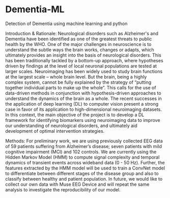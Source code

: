 # Dementia-ML
Detection of Dementia using machine learning and python 

Introduction & Rationale: 
Neurological disorders such as Alzheimer's and Dementia have been identified as one of the greatest threats to public health by the WHO. One of the major challenges in neuroscience is to understand the subtle ways the brain works, changes or adapts, which ultimately provides an insight into the basis of neurological disorders. This has been traditionally tackled by a bottom-up approach, where hypotheses driven by findings at the level of local neuronal populations are tested at larger scales. Neuroimaging has been widely used to study brain functions at the largest scale – whole brain level. But the brain, being a highly complex system, cannot be fully explained by the strategy of “putting together individual parts to make up the whole”. This calls for the use of data-driven methods in conjunction with hypothesis-driven approaches to understand the dynamics of the brain as a whole. The recent successes in the application of deep learning (DL) to computer vision present a strong case in favor of its application to high-dimensional neuroimaging datasets. In this context, the main objective of the project is to develop a DL framework for identifying biomarkers using neuroimaging data to improve our understanding of neurological disorders, and ultimately aid development of optimal intervention strategies.

Methods: For preliminary work, we are using previously collected EEG data of 59 patients suffering from Alzheimer’s disease; seven patients with mild cognitive impairment (MCI) and 102 controls. We are currently using the Hidden Markov Model (HMM) to compute signal complexity and temporal dynamics of transient events across wideband data (0 - 50 Hz). Further, the features extracted by the HMM model will be used to train a ConvNet model to differentiate between different stages of the disease group and also to classify between healthy and patient population. In future, we would like to collect our own data with Muse EEG Device and will repeat the same analysis to investigate the reproducibility of our model.
